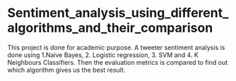 # Sentiment_analysis_using_different_algorithms_and_their_comparison
This project is done for academic purpose. A tweeter sentiment analysis is done using 1.Naive Bayes, 2. Logistic regression, 3. SVM and 4. K Neighbours Classifiers. Then the evaluation metrics is compared to find out which algorithm gives us the best result. 
